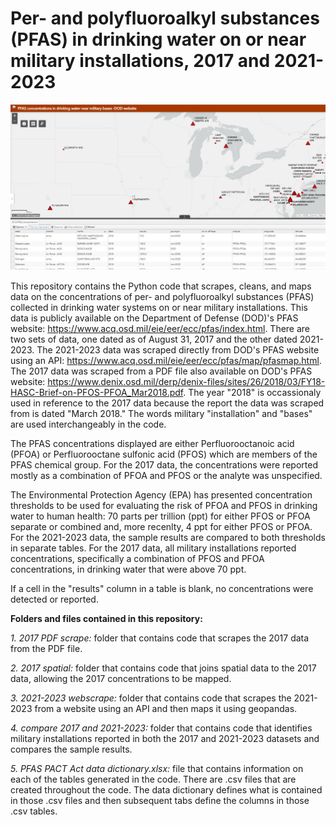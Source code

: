 <h1>Per- and polyfluoroalkyl substances (PFAS) in drinking water on or near military installations, 2017 and 2021-2023</h1>

<img src= 'https://github.com/plain-jane-gray/PFAS-web-and-PDF-scrape/blob/main/map%202018%20image.JPG'>


This repository contains the Python code that scrapes, cleans, and maps data on the concentrations of per- and polyfluoroalkyl substances (PFAS) collected in drinking water systems on or near military installations. This data is publicly available on the Department of Defense (DOD)'s PFAS website: https://www.acq.osd.mil/eie/eer/ecc/pfas/index.html. There are two sets of data, one dated as of August 31, 2017 and the other dated 2021-2023. The 2021-2023 data was scraped directly from DOD's PFAS website using an API: https://www.acq.osd.mil/eie/eer/ecc/pfas/map/pfasmap.html. The 2017 data was scraped from a PDF file also available on DOD's PFAS website: https://www.denix.osd.mil/derp/denix-files/sites/26/2018/03/FY18-HASC-Brief-on-PFOS-PFOA_Mar2018.pdf. The year "2018" is occassionaly used in reference to the 2017 data because the report the data was scraped from is dated "March 2018." The words military "installation" and "bases" are used interchangeably in the code. 

The PFAS concentrations displayed are either Perfluorooctanoic acid (PFOA) or Perfluorooctane sulfonic acid (PFOS) which are members of the PFAS chemical group. For the 2017 data, the concentrations were reported mostly as a combination of PFOA and PFOS or the analyte was unspecified.

The Environmental Protection Agency (EPA) has presented concentration thresholds to be used for evaluating the risk of PFOA and PFOS in drinking water to human health: 70 parts per trillion (ppt) for either PFOS or PFOA separate or combined and, more recenlty, 4 ppt for either PFOS or PFOA. For the 2021-2023 data, the sample results are compared to both thresholds in separate tables. For the 2017 data, all military installations reported concentrations, specifically a combination of PFOS and PFOA concentrations, in drinking water that were above 70 ppt. 
 
If a cell in the "results" column in a table is blank, no concentrations were detected or reported. 

<b> Folders and files contained in this repository:</b>

<i>1. 2017 PDF scrape:</i> folder that contains code that scrapes the 2017 data from the PDF file. 

<i>2. 2017 spatial:</i> folder that contains code that joins spatial data to the 2017 data, allowing the 2017 concentrations to be mapped. 

<i>3. 2021-2023 webscrape:</i> folder that contains code that scrapes the 2021-2023 from a website using an API and then maps it using geopandas. 

<i>4. compare 2017 and 2021-2023:</i> folder that contains code that identifies military installations reported in both the 2017 and 2021-2023 datasets and compares the sample results. 

<i>5. PFAS PACT Act data dictionary.xlsx:</i> file that contains information on each of the tables generated in the code. There are .csv files that are created throughout the code. The data dictionary defines what is contained in those .csv files and then subsequent tabs define the columns in those .csv tables. 
